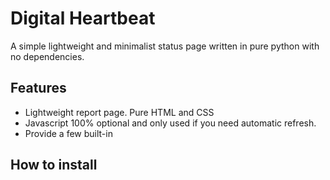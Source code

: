 # Digital Heartbeat

A simple lightweight and minimalist status page written in pure python with no dependencies.

## Features

* Lightweight report page. Pure HTML and CSS
* Javascript 100% optional and only used if you need automatic refresh.
* Provide a few built-in 

## How to install

